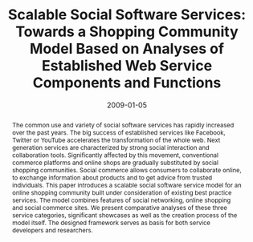 ---
abstract: The common use and variety of social software services has rapidly increased
  over the past years. The big success of established services like Facebook, Twitter
  or YouTube accelerates the transformation of the whole web. Next generation services
  are characterized by strong social interaction and collaboration tools. Significantly
  affected by this movement, conventional commerce platforms and online shops are
  gradually substituted by social shopping communities. Social commerce allows consumers
  to collaborate online, to exchange information about products and to get advice
  from trusted individuals. This paper introduces a scalable social software service
  model for an online shopping community built under consideration of existing best
  practice services. The model combines features of social networking, online shopping
  and social commerce sites. We present comparative analyses of these three service
  categories, significant showcases as well as the creation process of the model itself.
  The designed framework serves as basis for both service developers and researchers.
authors:
- Peter Leitner
- Thomas Grechenig
date: '2009-01-05'
featured: false
publication_types:
- '0'
publishDate: '2009-01-05'
title: 'Scalable Social Software Services: Towards a Shopping Community Model Based
  on Analyses of Established Web Service Components and Functions'
url_pdf: ''
---